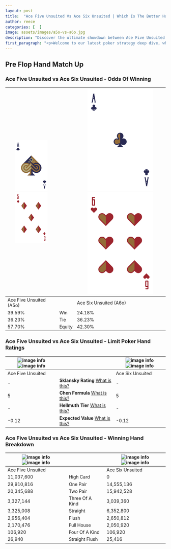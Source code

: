 ```yaml
---
layout: post
title:  "Ace Five Unsuited Vs Ace Six Unsuited | Which Is The Better Hand In Poker? A Complete Guide"
author: reece
categories: [  ]
image: assets/images/a5o-vs-a6o.jpg
description: "Discover the ultimate showdown between Ace Five Unsuited and Ace Six Unsuited in poker! Uncover the odds, strategies, and scenarios where one hand triumphs over the other. Get ready to up your poker game with this thrilling analysis."
first_paragraph: "<p>Welcome to our latest poker strategy deep dive, where we're pitting two distinct hands against each other in a high-stakes showdown: Ace Five Unsuited vs Ace Six Unsuited.</p><p>In the dynamic world of poker, every decision counts, and knowing which hand holds the upper hand is key to your success at the table.</p><p>In this article, we'll dissect these two hands, explore the scenarios where one dominates the other, and equip you with the knowledge to make strategic choices that can tip the odds in your favor.</p><p>Get ready to unravel the intriguing dynamics of these poker hands and elevate your game to new heights.</p>"
---
```




[comment]: # (sp0)

## Pre Flop Hand Match Up

<div class="table hand-ratings" markdown="1"> 



### Ace Five Unsuited vs Ace Six Unsuited - Odds Of Winning


    
| ![image info](assets/images/hand1/A.png) ![image info](assets/images/hand1/5o.png) |  | ![image info](assets/images/hand2/A.png) ![image info](assets/images/hand2/6o.png) |
| -------- | -------- | -------- |
| Ace Five Unsuited (A5o) |  | Ace Six Unsuited (A6o) |
| 39.59% | Win | 24.18% |
| 36.23% | Tie | 36.23% |
| 57.70% | Equity | 42.30% |




[comment]: # (sp1)



### Ace Five Unsuited vs Ace Six Unsuited - Limit Poker Hand Ratings


    
| ![image info](https://www.riverpairs.com/assets/images/hand1/A.png) ![image info](https://www.riverpairs.com/assets/images/hand1/5o.png) |  | ![image info](https://www.riverpairs.com/assets/images/hand2/A.png) ![image info](https://www.riverpairs.com/assets/images/hand2/6o.png) |
| -------- | -------- | -------- |
| Ace Five Unsuited |  | Ace Six Unsuited |
| - | **Sklansky Rating** [What is this?](/sklansky-rating-explained) | - |
| 5 | **Chen Formula** [What is this?](/chen-formula-explained) | 5 |
| - | **Hellmuth Tier** [What is this?](/Hellmuth-tier-explained) | - |
| -0.12 | **Expected Value** [What is this?](/expected-value-explained) | -0.12 |




[comment]: # (sp2)



### Ace Five Unsuited vs Ace Six Unsuited - Winning Hand Breakdown


    
| ![image info](https://www.riverpairs.com/assets/images/hand1/A.png) ![image info](https://www.riverpairs.com/assets/images/hand1/5o.png) |  | ![image info](https://www.riverpairs.com/assets/images/hand2/A.png) ![image info](https://www.riverpairs.com/assets/images/hand2/6o.png) |
| -------- | -------- | -------- |
| Ace Five Unsuited |  | Ace Six Unsuited |
| 11,037,600 | High Card | 0 |
| 29,910,816 | One Pair | 14,555,136 |
| 20,345,688 | Two Pair | 15,942,528 |
| 3,327,144 | Three Of A Kind | 3,039,360 |
| 3,325,008 | Straight | 6,352,800 |
| 2,956,404 | Flush | 2,650,812 |
| 2,170,476 | Full House | 2,050,920 |
| 106,920 | Four Of A Kind | 106,920 |
| 26,940 | Straight Flush | 25,416 |




[comment]: # (sp3)



</div>

[comment]: # (sp4)



[comment]: # (sp5)

